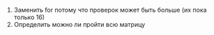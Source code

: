 1. Заменить for потому что проверок может быть больше (их пока только 16)
2. Определить можно ли пройти всю матрицу 